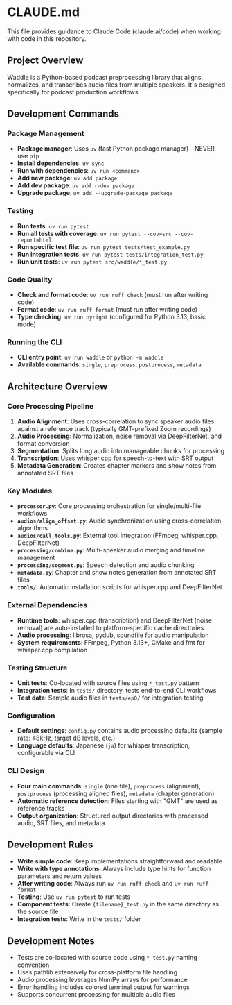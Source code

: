 # CLAUDE.md

This file provides guidance to Claude Code (claude.ai/code) when working with code in this repository.

## Project Overview

Waddle is a Python-based podcast preprocessing library that aligns, normalizes, and transcribes audio files from multiple speakers. It's designed specifically for podcast production workflows.

## Development Commands

### Package Management
- **Package manager**: Uses `uv` (fast Python package manager) - NEVER use `pip`
- **Install dependencies**: `uv sync`
- **Run with dependencies**: `uv run <command>`
- **Add new package**: `uv add package`
- **Add dev package**: `uv add --dev package`
- **Upgrade package**: `uv add --upgrade-package package`

### Testing
- **Run tests**: `uv run pytest`
- **Run all tests with coverage**: `uv run pytest --cov=src --cov-report=html`
- **Run specific test file**: `uv run pytest tests/test_example.py`
- **Run integration tests**: `uv run pytest tests/integration_test.py`
- **Run unit tests**: `uv run pytest src/waddle/*_test.py`

### Code Quality
- **Check and format code**: `uv run ruff check` (must run after writing code)
- **Format code**: `uv run ruff format` (must run after writing code)
- **Type checking**: `uv run pyright` (configured for Python 3.13, basic mode)

### Running the CLI
- **CLI entry point**: `uv run waddle` or `python -m waddle`
- **Available commands**: `single`, `preprocess`, `postprocess`, `metadata`

## Architecture Overview

### Core Processing Pipeline
1. **Audio Alignment**: Uses cross-correlation to sync speaker audio files against a reference track (typically GMT-prefixed Zoom recordings)
2. **Audio Processing**: Normalization, noise removal via DeepFilterNet, and format conversion
3. **Segmentation**: Splits long audio into manageable chunks for processing
4. **Transcription**: Uses whisper.cpp for speech-to-text with SRT output
5. **Metadata Generation**: Creates chapter markers and show notes from annotated SRT files

### Key Modules
- **`processor.py`**: Core processing orchestration for single/multi-file workflows
- **`audios/align_offset.py`**: Audio synchronization using cross-correlation algorithms
- **`audios/call_tools.py`**: External tool integration (FFmpeg, whisper.cpp, DeepFilterNet)
- **`processing/combine.py`**: Multi-speaker audio merging and timeline management
- **`processing/segment.py`**: Speech detection and audio chunking
- **`metadata.py`**: Chapter and show notes generation from annotated SRT files
- **`tools/`**: Automatic installation scripts for whisper.cpp and DeepFilterNet

### External Dependencies
- **Runtime tools**: whisper.cpp (transcription) and DeepFilterNet (noise removal) are auto-installed to platform-specific cache directories
- **Audio processing**: librosa, pydub, soundfile for audio manipulation
- **System requirements**: FFmpeg, Python 3.13+, CMake and fmt for whisper.cpp compilation

### Testing Structure
- **Unit tests**: Co-located with source files using `*_test.py` pattern
- **Integration tests**: In `tests/` directory, tests end-to-end CLI workflows
- **Test data**: Sample audio files in `tests/ep0/` for integration testing

### Configuration
- **Default settings**: `config.py` contains audio processing defaults (sample rate: 48kHz, target dB levels, etc.)
- **Language defaults**: Japanese (`ja`) for whisper transcription, configurable via CLI

### CLI Design
- **Four main commands**: `single` (one file), `preprocess` (alignment), `postprocess` (processing aligned files), `metadata` (chapter generation)
- **Automatic reference detection**: Files starting with "GMT" are used as reference tracks
- **Output organization**: Structured output directories with processed audio, SRT files, and metadata

## Development Rules

- **Write simple code**: Keep implementations straightforward and readable
- **Write with type annotations**: Always include type hints for function parameters and return values
- **After writing code**: Always run `uv run ruff check` and `uv run ruff format`
- **Testing**: Use `uv run pytest` to run tests
- **Component tests**: Create `{filename}_test.py` in the same directory as the source file
- **Integration tests**: Write in the `tests/` folder

## Development Notes

- Tests are co-located with source code using `*_test.py` naming convention
- Uses pathlib extensively for cross-platform file handling
- Audio processing leverages NumPy arrays for performance
- Error handling includes colored terminal output for warnings
- Supports concurrent processing for multiple audio files